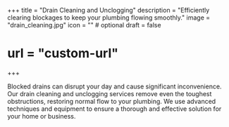+++
title = "Drain Cleaning and Unclogging"
description = "Efficiently clearing blockages to keep your plumbing flowing smoothly."
image = "drain_cleaning.jpg"
icon = "" # optional
draft = false

# url = "custom-url"
+++

Blocked drains can disrupt your day and cause significant inconvenience. Our drain cleaning and unclogging services remove even the toughest obstructions, restoring normal flow to your plumbing. We use advanced techniques and equipment to ensure a thorough and effective solution for your home or business.





